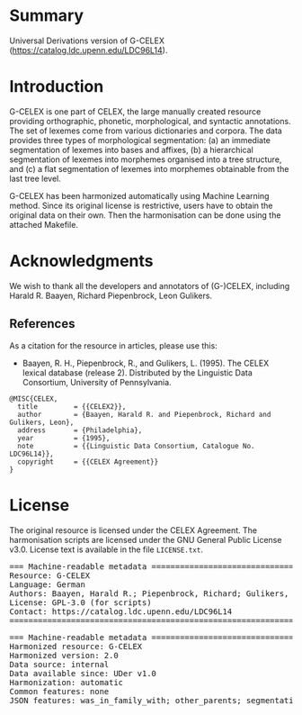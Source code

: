 # Summary

Universal Derivations version of G-CELEX (https://catalog.ldc.upenn.edu/LDC96L14).


# Introduction

G-CELEX is one part of CELEX, the large manually created resource providing orthographic, phonetic, morphological, and syntactic annotations. The set of lexemes come from various dictionaries and corpora. The data provides three types of morphological segmentation: (a) an immediate segmentation of lexemes into bases and affixes, (b) a hierarchical segmentation of lexemes into morphemes organised into a tree structure, and (c) a flat segmentation of lexemes into morphemes obtainable from the last tree level.

G-CELEX has been harmonized automatically using Machine Learning method.
Since its original license is restrictive, users have to obtain the original data on their own. Then the harmonisation can be done using the attached Makefile.


# Acknowledgments

We wish to thank all the developers and annotators of (G-)CELEX, including Harald R. Baayen, Richard Piepenbrock, Leon Gulikers.


## References

As a citation for the resource in articles, please use this:

* Baayen, R. H., Piepenbrock, R., and Gulikers, L. (1995). The CELEX lexical database (release 2). Distributed by the Linguistic Data Consortium, University of Pennsylvania.

```
@MISC{CELEX,
  title         = {{CELEX2}},
  author        = {Baayen, Harald R. and Piepenbrock, Richard and Gulikers, Leon},
  address       = {Philadelphia},
  year          = {1995},
  note          = {{Linguistic Data Consortium, Catalogue No. LDC96L14}},
  copyright     = {{CELEX Agreement}}
}
```


# License

The original resource is licensed under the CELEX Agreement.
The harmonisation scripts are licensed under the GNU General Public License v3.0.
License text is available in the file `LICENSE.txt`.


<pre>
=== Machine-readable metadata =================================================
Resource: G-CELEX
Language: German
Authors: Baayen, Harald R.; Piepenbrock, Richard; Gulikers, Leon
License: GPL-3.0 (for scripts)
Contact: https://catalog.ldc.upenn.edu/LDC96L14
===============================================================================
</pre>

<pre>
=== Machine-readable metadata =================================================
Harmonized resource: G-CELEX
Harmonized version: 2.0
Data source: internal
Data available since: UDer v1.0
Harmonization: automatic
Common features: none
JSON features: was_in_family_with; other_parents; segmentation_hierarch; segmentation; morpheme_order
